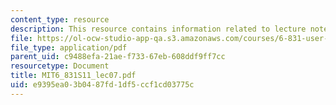 ```yaml
---
content_type: resource
description: This resource contains information related to lecture notes.
file: https://ol-ocw-studio-app-qa.s3.amazonaws.com/courses/6-831-user-interface-design-and-implementation-spring-2011/e9395ea03b0487fd1df5ccf1cd03775c_MIT6_831S11_lec07.pdf
file_type: application/pdf
parent_uid: c9488efa-21ae-f733-67eb-608ddf9ff7cc
resourcetype: Document
title: MIT6_831S11_lec07.pdf
uid: e9395ea0-3b04-87fd-1df5-ccf1cd03775c
---
```

